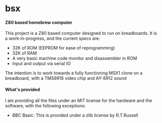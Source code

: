 # bsx
#### Z80 based homebrew computer
This project is a Z80 based computer designed to run on breadboards.
It is a work-in-progress, and the current specs are:
- 32K of ROM (EEPROM for ease of reprogramming)
- 32K of RAM
- A very basic machine code monitor and disassembler in ROM
- Input and output via serial IO

The intention is to work towards a fully functioning MSX1 clone on a breadboard, with a TMS9918 video chip and AY-8912 sound
#### What's provided
I am providing all the files under an MIT license for the hardware and the software, with the following exceptions:
- BBC Basic: This is provided under a zlib license by R.T.Russell

